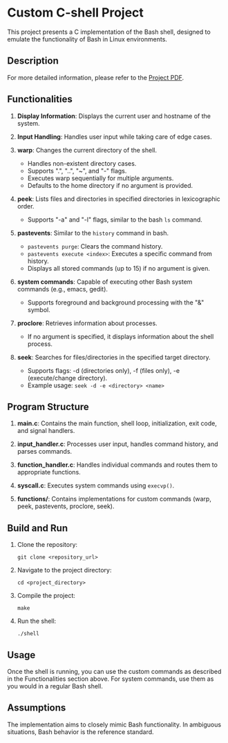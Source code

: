 # Custom C-shell Project

This project presents a C implementation of the Bash shell, designed to emulate the functionality of Bash in Linux environments.

## Description

For more detailed information, please refer to the [Project PDF](https://github.com/mihikasanghi/OSN-custom-C-shell/blob/main/Specifications.pdf).

## Functionalities

1. **Display Information**: Displays the current user and hostname of the system.

2. **Input Handling**: Handles user input while taking care of edge cases.

3. **warp**: Changes the current directory of the shell.
   - Handles non-existent directory cases.
   - Supports ".", "..", "~", and "-" flags.
   - Executes warp sequentially for multiple arguments.
   - Defaults to the home directory if no argument is provided.

4. **peek**: Lists files and directories in specified directories in lexicographic order.
   - Supports "-a" and "-l" flags, similar to the bash `ls` command.

5. **pastevents**: Similar to the `history` command in bash.
   - `pastevents purge`: Clears the command history.
   - `pastevents execute <index>`: Executes a specific command from history.
   - Displays all stored commands (up to 15) if no argument is given.

6. **system commands**: Capable of executing other Bash system commands (e.g., emacs, gedit).
   - Supports foreground and background processing with the "&" symbol.

7. **proclore**: Retrieves information about processes.
   - If no argument is specified, it displays information about the shell process.

8. **seek**: Searches for files/directories in the specified target directory.
   - Supports flags: -d (directories only), -f (files only), -e (execute/change directory).
   - Example usage: `seek -d -e <directory> <name>`

## Program Structure

1. **main.c**: Contains the main function, shell loop, initialization, exit code, and signal handlers.

2. **input_handler.c**: Processes user input, handles command history, and parses commands.

3. **function_handler.c**: Handles individual commands and routes them to appropriate functions.

4. **syscall.c**: Executes system commands using `execvp()`.

5. **functions/**: Contains implementations for custom commands (warp, peek, pastevents, proclore, seek).

## Build and Run

1. Clone the repository:
   ```
   git clone <repository_url>
   ```

2. Navigate to the project directory:
   ```
   cd <project_directory>
   ```

3. Compile the project:
   ```
   make
   ```

4. Run the shell:
   ```
   ./shell
   ```

## Usage

Once the shell is running, you can use the custom commands as described in the Functionalities section above. For system commands, use them as you would in a regular Bash shell.

## Assumptions

The implementation aims to closely mimic Bash functionality. In ambiguous situations, Bash behavior is the reference standard.

